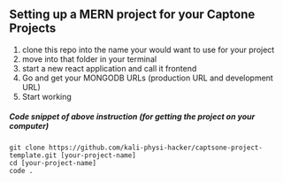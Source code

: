 ## Setting up a MERN project for your Captone Projects

1. clone this repo into the name your would want to use for your project
2. move into that folder in your terminal
3. start a new react application and call it frontend
4. Go and get your MONGODB URLs (production URL and development URL)
5. Start working

##### Code snippet of above instruction (for getting the project on your computer)
```shell script
git clone https://github.com/kali-physi-hacker/captsone-project-template.git [your-project-name]
cd [your-project-name]
code .
```